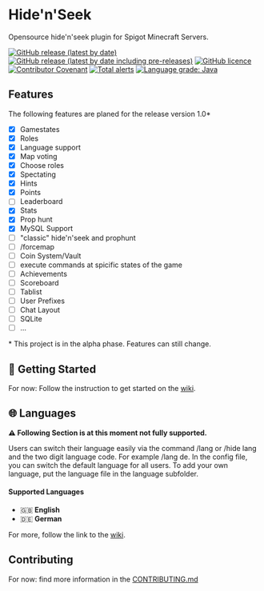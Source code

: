 # Hide'n'Seek
Opensource hide'n'seek plugin for Spigot Minecraft Servers.

[![GitHub release (latest by date)](https://img.shields.io/github/v/release/Niklashere/Spigot_Hidenseek)](https://github.com/Niklashere/Spigot_Hidenseek/releases)
[![GitHub release (latest by date including pre-releases)](https://img.shields.io/github/v/release/niklashere/Spigot_Hidenseek?include_prereleases)](https://github.com/Niklashere/Spigot_Hidenseek/releases)
[![GitHub licence](https://img.shields.io/github/license/niklashere/Spigot_Hidenseek)](LICENSE)
[![Contributor Covenant](https://img.shields.io/badge/Contributor%20Covenant-2.1-4baaaa.svg)](.github/CODE_OF_CONDUCT.md)
[![Total alerts](https://img.shields.io/lgtm/alerts/g/Niklashere/Spigot_Hidenseek.svg?logo=lgtm&logoWidth=18)](https://lgtm.com/projects/g/Niklashere/Spigot_Hidenseek/alerts/)
[![Language grade: Java](https://img.shields.io/lgtm/grade/java/g/Niklashere/Spigot_Hidenseek.svg?logo=lgtm&logoWidth=18)](https://lgtm.com/projects/g/Niklashere/Spigot_Hidenseek/context:java)

## Features

The following features are planed for the release version 1.0*
- [x] Gamestates
- [x] Roles
- [x] Language support
- [x] Map voting
- [x] Choose roles
- [x] Spectating
- [x] Hints
- [x] Points
- [ ] Leaderboard
- [x] Stats
- [x] Prop hunt
- [x] MySQL Support
- [ ] "classic" hide'n'seek and prophunt
- [ ] /forcemap
- [ ] Coin System/Vault
- [ ] execute commands at spicific states of the game
- [ ] Achievements
- [ ] Scoreboard
- [ ] Tablist
- [ ] User Prefixes
- [ ] Chat Layout
- [ ] SQLite
- [ ] ...

\* This project is in the alpha phase. Features can still change.
## 🚀 Getting Started

For now: Follow the instruction to get started on the [wiki](https://github.com/Niklashere/Spigot_Hidenseek/wiki/Getting-started).

## 🌐 Languages
**⚠️ Following Section is at this moment not fully supported.**

Users can switch their language easily via the command /lang or /hide lang and the two digit language code. For example /lang de.
In the config file, you can switch the default language for all users.
To add your own language, put the language file in the language subfolder.

#### Supported Languages
- 🇬🇧 **English**
- 🇩🇪 **German**

For more, follow the link to the [wiki](https://github.com/Niklashere/Spigot_Hidenseek/wiki/Translation).
## Contributing

For now: find more information in the [CONTRIBUTING.md](https://github.com/Niklashere/Spigot_Hidenseek/blob/main/CONTRIBUTING.md)
